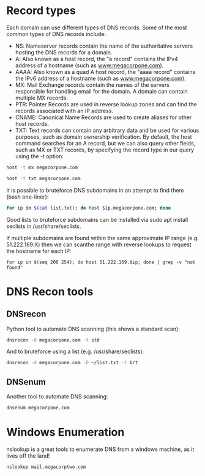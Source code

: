 # Record types
Each domain can use different types of DNS records. Some of the most common types of DNS records include:
* NS: Nameserver records contain the name of the authoritative servers hosting the DNS records for a domain.
* A: Also known as a host record, the "a record" contains the IPv4 address of a hostname (such as www.megacorpone.com).
* AAAA: Also known as a quad A host record, the "aaaa record" contains the IPv6 address of a hostname (such as www.megacorpone.com).
* MX: Mail Exchange records contain the names of the servers responsible for handling email for the domain. A domain can contain multiple MX records.
* PTR: Pointer Records are used in reverse lookup zones and can find the records associated with an IP address.
* CNAME: Canonical Name Records are used to create aliases for other host records.
* TXT: Text records can contain any arbitrary data and be used for various purposes, such as domain ownership verification.
By default, the host command searches for an A record, but we can also query other fields, such as MX or TXT records, by specifying the record type in our query using the -t option:
```bash
host -t mx megacorpone.com
```
```bash
host -t txt megacorpone.com
```
It is possible to bruteforce DNS subdomains in an attempt to find them (bash one-liner):
```bash
for ip in $(cat list.txt); do host $ip.megacorpone.com; done
```
Good lists to bruteforce subdomains can be installed via sudo apt install seclists in /usr/share/seclists.

If multiple subdomains are found within the same approximate IP range (e.g. 51.222.169.X) then we can scanthe range with reverse lookups to request the hostname for each IP:
```
for ip in $(seq 200 254); do host 51.222.169.$ip; done | grep -v "not found"
```
# DNS Recon tools
## DNSrecon
Python tool to automate DNS scanning (this shows a standard scan):
```bash
dnsrecon -d megacorpone.com -t std
```
And to bruteforce using a list (e.g. /usr/share/seclists):
```bash
dnsrecon -d megacorpone.com -D ~/list.txt -t brt
```
## DNSenum
Another tool to automate DNS scanning:
```bash
dnsenum megacorpone.com
```
# Windows Enumeration
nslookup is a great tools to enumerate DNS from a windows machine, as it lives off the land!
```batch
nslookup mail.megacorptwo.com
```

